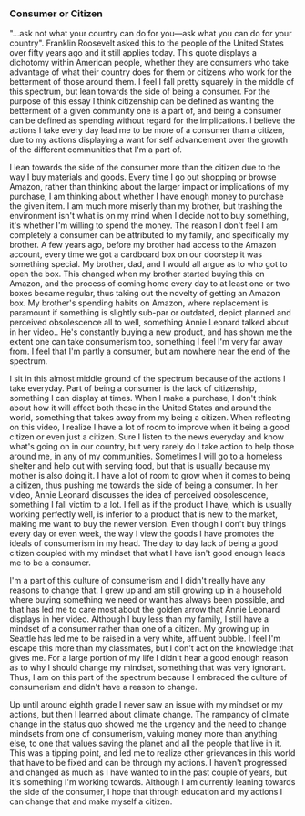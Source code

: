 ### Consumer or Citizen

"...ask not what your country can do for you—ask what you can do for your country". Franklin Roosevelt asked this to the people of the United States over fifty years ago and it still applies today. This quote displays a dichotomy within American people, whether they are consumers who take advantage of what their country does for them or citizens who work for the betterment of those around them. I feel I fall pretty squarely in the middle of this spectrum, but lean towards the side of being a consumer. For the purpose of this essay I think citizenship can be defined as wanting the betterment of a given community one is a part of, and being a consumer can be defined as spending without regard for the implications. I believe the actions I take every day lead me to be more of a consumer than a citizen, due to my actions displaying a want for self advancement over the growth of the different communities that I'm a part of. 

I lean towards the side of the consumer more than the citizen due to the way I buy materials and goods. Every time I go out shopping or browse Amazon, rather than thinking about the larger impact or implications of my purchase, I am thinking about whether I have enough money to purchase the given item. I am much more miserly than my brother, but trashing the environment isn't what is on my mind when I decide not to buy something, it's whether I'm willing to spend the money.  The reason I don't feel I am completely a consumer can be attributed to my family, and specifically my brother. A few years ago, before my brother had access to the Amazon account, every time we got a cardboard box on our doorstep it was something special. My brother, dad, and I would all argue as to who got to open the box. This changed when my brother started buying this on Amazon, and the process of coming home every day to at least one or two boxes became regular, thus taking out the novelty of getting an Amazon box. My brother's spending habits on Amazon, where replacement is paramount if something is slightly sub-par or outdated, depict planned and perceived obsolescence all to well, something Annie Leonard talked about in her video.. He's constantly buying a new product, and has shown me the extent one can take consumerism too, something I feel I'm very far away from. I feel that I'm partly a consumer, but am nowhere near the end of the spectrum.   

I sit in this almost middle ground of the spectrum because of the actions I take everyday. Part of being a consumer is the lack of citizenship, something I can display at times. When I make a purchase, I don't think about how it will affect both those in the United States and around the world, something that takes away from my being a citizen. When reflecting on this video, I realize I have a lot of room to improve when it being a good citizen or even just a citizen. Sure I listen to the news everyday and know what's going on in our country, but very rarely do I take action to help those around me, in any of my communities. Sometimes I will go to a homeless shelter and help out with serving food, but that is usually because my mother is also doing it. I have a lot of room to grow when it comes to being a citizen, thus pushing me towards the side of being a consumer. In her video, Annie Leonard discusses the idea of perceived obsolescence, something I fall victim to a lot. I fell as if the product I have, which is usually working perfectly well, is inferior to a product that is new to the market, making me want to buy the newer version. Even though I don't buy things every day or even week, the way I view the goods I have promotes the ideals of consumerism in my head. The day to day lack of being a good citizen coupled with my mindset that what I have isn't good enough leads me to be a consumer.

I'm a part of this culture of consumerism and I didn't really have any reasons to change that. I grew up and am still growing up in a household where buying something we need or want has always been possible, and that has led me to care most about the golden arrow that Annie Leonard displays in her video. Although I buy less than my family, I still have a mindset of a consumer rather than one of a citizen. My growing up in Seattle has led me to be raised in a very white, affluent bubble. I feel I'm escape this more than my classmates, but I don't act on the knowledge that gives me. For a large portion of my life I didn't hear a good enough reason as to why I should change my mindset, something that was very ignorant. Thus, I am on this part of the spectrum because I embraced the culture of consumerism and didn't have a reason to change. 

Up until around eighth grade I never saw an issue with my mindset or my actions, but then I learned about climate change. The rampancy of climate change in the status quo showed me the urgency and the need to change mindsets from one of consumerism, valuing money more than anything else, to one that values saving the planet and all the people that live in it. This was a tipping point, and led me to realize other grievances in this world that have to be fixed and can be through my actions. I haven't progressed and changed as much as I have wanted to in the past couple of years, but it's something I'm working towards. Although I am currently leaning towards the side of the consumer, I hope that through education and my actions I can change that and make myself a citizen. 